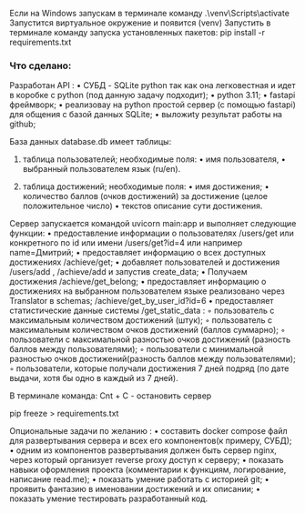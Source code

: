 Если на Windows запускам в терминале команду .\venv\Scripts\activate 
Запустится виртуальное окружение и появится (venv)
Запустить в терминале команду запуска установленных пакетов:
pip install -r requirements.txt

### Что сделано:

Разработан API :
•  СУБД - SQLite python так как она легковестная и идет в коробке с python (под данную задачу подходит);
•  python 3.11;
•  fastapi  фреймворк;
• реализоваy на python простой сервер (с помощью fastapi) для общения с базой данных SQLite;
• выложиty результат работы на github;

База данных database.db имеет таблицы:
1. таблица пользователей; необходимые поля:
• имя пользователя, 
• выбранный пользователем язык (ru/en).

2. таблица достижений; необходимые поля:
• имя достижения;
• количество баллов (очков достижений) за достижение (целое положительное число)
• текстов описание сути достижения.

Сервер запускается командой uvicorn main:app и выполняет следующие функции:
• предоставление информации о пользователях /users/get или конкретного по id или имени /users/get?id=4 или например name=Дмитрий;
• предоставляет информацию о всех доступных достижениях /achieve/get;
• добавляет пользователей и достижения /users/add , /achieve/add и запустив create_data;
• Получаем достижения /achieve/get_belong;
• предоставляет информацию о достижениях на выбранном пользователем языке реализовано через Translator в schemas; /achieve/get_by_user_id?id=6
• предоставляет статистические данные системы  /get_static_data : ◦ пользователь с максимальным количеством достижений (штук); ◦ пользователь с максимальным количеством очков достижений (баллов суммарно); ◦ пользователи с максимальной разностью очков достижений (разность баллов между пользователями); ◦ пользователи с минимальной разностью очков достижений(разность баллов между пользователями); ◦ пользователи, которые получали достижения 7 дней подряд (по дате выдачи, хотя бы одно в каждый из 7 дней).

В терминале команда:
Cnt + C - остановить сервер

pip freeze > requirements.txt

Опциональные задачи по желанию :
• составить docker compose файл для развертывания сервера и всех его компонентов(к примеру, СУБД);
• одним из компонентов развертывания должен быть сервер nginx, через который организует reverse proxy доступ к серверу;
• показать навыки оформления проекта (комментарии к функциям, логирование, написание read.me);
• показать умение работать с историей git;
• проявить фантазию в именовании достижений и их описании;
• показать умение тестировать разработанный код.
